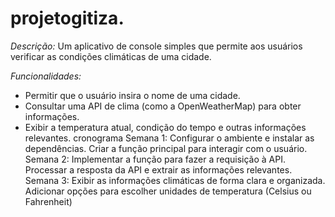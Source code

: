 # projetogitiza.
*Descrição:*
Um aplicativo de console simples que permite aos usuários verificar as condições climáticas de uma cidade.

*Funcionalidades:*

* Permitir que o usuário insira o nome de uma cidade.
* Consultar uma API de clima (como a OpenWeatherMap) para obter informações.
* Exibir a temperatura atual, condição do tempo e outras informações relevantes.
cronograma 
Semana 1:
Configurar o ambiente e instalar as dependências.
Criar a função principal para interagir com o usuário.
Semana 2:
Implementar a função para fazer a requisição à API.
Processar a resposta da API e extrair as informações relevantes.
Semana 3:
Exibir as informações climáticas de forma clara e organizada.
Adicionar opções para escolher unidades de temperatura (Celsius ou Fahrenheit)
